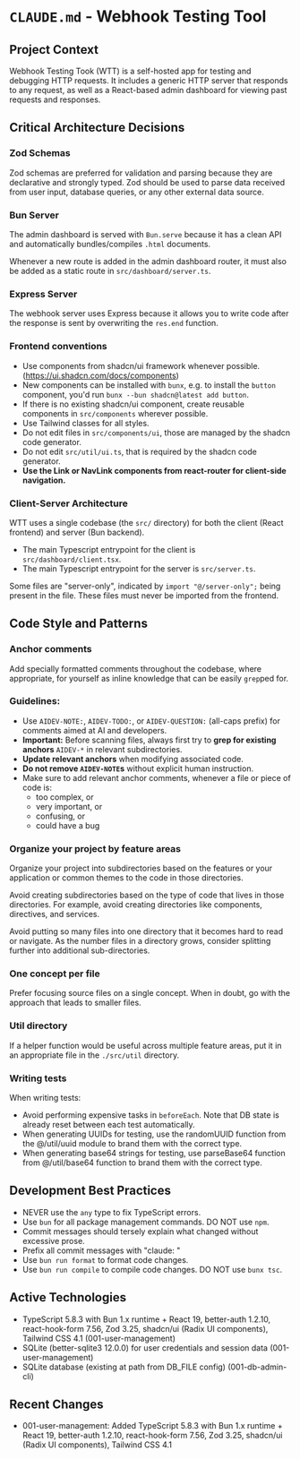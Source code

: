# `CLAUDE.md` - Webhook Testing Tool

## Project Context

Webhook Testing Took (WTT) is a self-hosted app for testing and debugging HTTP requests. It includes a generic HTTP server that responds to any request, as well as a React-based admin dashboard for viewing past requests and responses.

## Critical Architecture Decisions

### Zod Schemas

Zod schemas are preferred for validation and parsing because they are declarative and strongly typed. Zod should be used to parse data received from user input, database queries, or any other external data source.

### Bun Server

The admin dashboard is served with `Bun.serve` because it has a clean API and automatically bundles/compiles `.html` documents.

Whenever a new route is added in the admin dashboard router, it must also be added as a static route in `src/dashboard/server.ts`.

### Express Server

The webhook server uses Express because it allows you to write code after the response is sent by overwriting the `res.end` function.

### Frontend conventions

- Use components from shadcn/ui framework whenever possible. (https://ui.shadcn.com/docs/components)
- New components can be installed with `bunx`, e.g. to install the `button` component, you'd run `bunx --bun shadcn@latest add button`.
- If there is no existing shadcn/ui component, create reusable components in `src/components` wherever possible.
- Use Tailwind classes for all styles.
- Do not edit files in `src/components/ui`, those are managed by the shadcn code generator.
- Do not edit `src/util/ui.ts`, that is required by the shadcn code generator.
- **Use the Link or NavLink components from react-router for client-side navigation.**

### Client-Server Architecture

WTT uses a single codebase (the `src/` directory) for both the client (React frontend) and server (Bun backend).

- The main Typescript entrypoint for the client is `src/dashboard/client.tsx`.
- The main Typescript entrypoint for the server is `src/server.ts`.

Some files are "server-only", indicated by `import "@/server-only";` being present in the file. These files must never be imported from the frontend.

## Code Style and Patterns

### Anchor comments

Add specially formatted comments throughout the codebase, where appropriate, for yourself as inline knowledge that can be easily `grep`ped for.

### Guidelines:

- Use `AIDEV-NOTE:`, `AIDEV-TODO:`, or `AIDEV-QUESTION:` (all-caps prefix) for comments aimed at AI and developers.
- **Important:** Before scanning files, always first try to **grep for existing anchors** `AIDEV-*` in relevant subdirectories.
- **Update relevant anchors** when modifying associated code.
- **Do not remove `AIDEV-NOTE`s** without explicit human instruction.
- Make sure to add relevant anchor comments, whenever a file or piece of code is:
  - too complex, or
  - very important, or
  - confusing, or
  - could have a bug

### Organize your project by feature areas

Organize your project into subdirectories based on the features or your application or common themes to the code in those directories.

Avoid creating subdirectories based on the type of code that lives in those directories. For example, avoid creating directories like components, directives, and services.

Avoid putting so many files into one directory that it becomes hard to read or navigate. As the number files in a directory grows, consider splitting further into additional sub-directories.

### One concept per file

Prefer focusing source files on a single concept. When in doubt, go with the approach that leads to smaller files.

### Util directory

If a helper function would be useful across multiple feature areas, put it in an appropriate file in the `./src/util` directory.

### Writing tests

When writing tests:

- Avoid performing expensive tasks in `beforeEach`. Note that DB state is already reset between each test automatically.
- When generating UUIDs for testing, use the randomUUID function from the @/util/uuid module to brand them with the correct type.
- When generating base64 strings for testing, use parseBase64 function from @/util/base64 function to brand them with the correct type.

## Development Best Practices

- NEVER use the `any` type to fix TypeScript errors.
- Use `bun` for all package management commands. DO NOT use `npm`.
- Commit messages should tersely explain what changed without excessive prose.
- Prefix all commit messages with "claude: "
- Use `bun run format` to format code changes.
- Use `bun run compile` to compile code changes. DO NOT use `bunx tsc`.

## Active Technologies
- TypeScript 5.8.3 with Bun 1.x runtime + React 19, better-auth 1.2.10, react-hook-form 7.56, Zod 3.25, shadcn/ui (Radix UI components), Tailwind CSS 4.1 (001-user-management)
- SQLite (better-sqlite3 12.0.0) for user credentials and session data (001-user-management)
- SQLite database (existing at path from DB_FILE config) (001-db-admin-cli)

## Recent Changes
- 001-user-management: Added TypeScript 5.8.3 with Bun 1.x runtime + React 19, better-auth 1.2.10, react-hook-form 7.56, Zod 3.25, shadcn/ui (Radix UI components), Tailwind CSS 4.1
